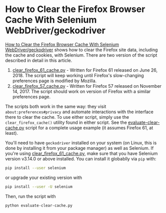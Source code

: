 # How to Clear the Firefox Browser Cache With Selenium WebDriver/geckodriver

[How to Clear the Firefox Browser Cache With Selenium WebDriver/geckodriver](https://intoli.com/blog/clear-the-firefox-browser-cache/) shows how to clear the Firefox site data, including the cache and cookies, with Selenium.
There are two version of the script described in detail in this article.

1. [clear_firefox_61_cache.py](clear_firefox_61_cache.py) - Written for Firefox 61 released on June 26, 2018. The script will keep working until Firefox's slow-changing preferences page is modified by Mozilla.
2. [clear_firefox_57_cache.py](clear_firefox_57_cache.py) - Written for Firefox 57 released on November 14, 2017. The script should work on version of Firefox with a similar preferences page.

The scripts both work in the same way: they visit `about:preferences#privacy` and automate interactions with the interface there to clear the cache.
To use either script, simply use the `clear_firefox_cache()` utility found in either script.
See the [evaluate-clear-cache.py](evaluate-clear-cache.py) script for a complete usage example (it assumes Firefox 61, at least).

You'll need to have `geckodriver` installed on your system (on Linux, this is done by installing it from your package manager) as well as Selenium.
If you're using [clear_firefox_61_cache.py](clear_firefox_61_cache.py), make sure that you have Selenium version v3.14.0 or above installed.
You can install it globablly via `pip` with:

```bash
pip install --user selenium
```

or upgrade your existing version with

```bash
pip install --user -U selenium
```

Then, run the script with

```bash
python evaluate-clear-cache.py
```
